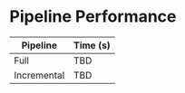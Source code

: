 # Pipeline Performance

| Pipeline | Time (s) |
|----------|---------|
| Full | TBD |
| Incremental | TBD |